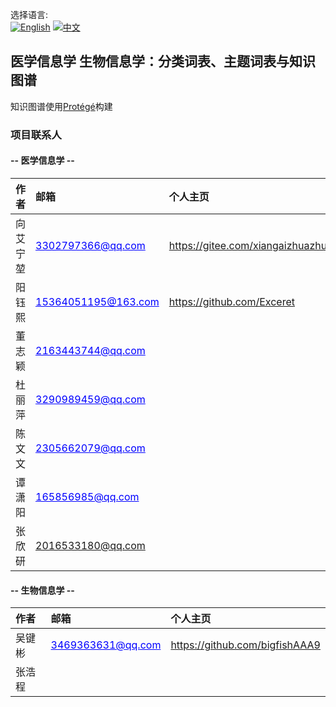 选择语言:\
[![English](https://img.shields.io/badge/语言-English-blue.svg)](./README.En.md) [![中文](https://img.shields.io/badge/语言-中文-red.svg)](./README.md)

## 医学信息学 生物信息学：分类词表、主题词表与知识图谱

知识图谱使用[Protégé](https://protege.stanford.edu/)构建

### 项目联系人

#### -- 医学信息学 --

| **作者** | **邮箱** | **个人主页** |
|:-----------------------|:-----------------------|:-----------------------|
| 向艾宁堃 | <a style="color: blue; text-decoration: underline;">3302797366\@qq.com</a> | <https://gitee.com/xiangaizhuazhua> |
| 阳钰熙 | <a style="color: blue; text-decoration: underline;">15364051195\@163.com</a> | <https://github.com/Exceret> |
| 董志颖 | <a style="color: blue; text-decoration: underline;">2163443744\@qq.com</a> |  |
| 杜丽萍 | <a style="color: blue; text-decoration: underline;">3290989459\@qq.com</a> |  |
| 陈文文 | <a style="color: blue; text-decoration: underline;">2305662079\@qq.com</a> |  |
| 谭潇阳 | <a style="color: blue; text-decoration: underline;">165856985\@qq.com</a> |  |
| 张欣研 | <a style="color: blue; text-decoration: underline;">2016533180@qq.com</a> |  |

#### -- 生物信息学 --

| **作者** | **邮箱** | **个人主页** |
|:-----------------------|:-----------------------|:-----------------------|
| 吴键彬 | <a style="color: blue; text-decoration: underline;">3469363631\@qq.com</a> | <https://github.com/bigfishAAA9> |
| 张浩程 | <a style="color: blue; text-decoration: underline;"></a> |  |
